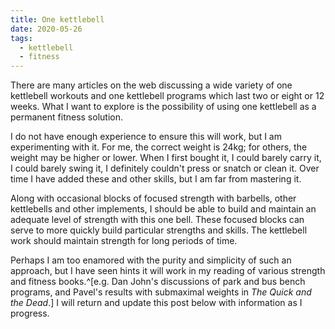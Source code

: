 ```yaml
---
title: One kettlebell
date: 2020-05-26
tags:
  - kettlebell
  - fitness
---
```


There are many articles on the web discussing a wide variety of one kettlebell workouts and one kettlebell programs which last two or eight or 12 weeks. What I want to explore is the possibility of using one kettlebell as a permanent fitness solution.

I do not have enough experience to ensure this will work, but I am experimenting with it. For me, the correct weight is 24kg; for others, the weight may be higher or lower. When I first bought it, I could barely carry it, I could barely swing it, I definitely couldn't press or snatch or clean it. Over time I have added these and other skills, but I am far from mastering it.

Along with occasional blocks of focused strength with barbells, other kettlebells and other implements, I should be able to build and maintain an adequate level of strength with this one bell. These focused blocks can serve to more quickly build particular strengths and skills. The kettlebell work should maintain strength for long periods of time.

Perhaps I am too enamored with the purity and simplicity of such an approach, but I have seen hints it will work in my reading of various strength and fitness books.^[e.g. Dan John's discussions of park and bus bench programs, and Pavel's results with submaximal weights in *The Quick and the Dead*.] I will return and update this post below with information as I progress.